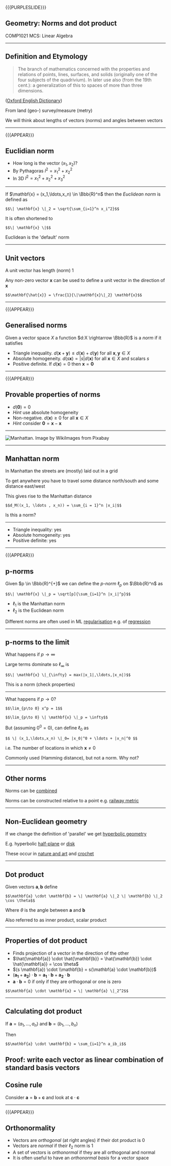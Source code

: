 {{{PURPLESLIDE}}}

## Geometry: Norms and dot product

COMP1021 MCS: Linear Algebra

---

## Definition and Etymology

> The branch of mathematics concerned with the properties and relations of points, lines, surfaces, and solids (originally one of the four subjects of the quadrivium). In later use also (from the 19th cent.): a generalization of this to spaces of more than three dimensions. 

([Oxford English Dictionary](https://www.oed.com/view/Entry/77794))

From land (geo-) survey/measure (metry)

We will think about lengths of vectors (norms) and angles between vectors

---

{{{APPEAR}}}

## Euclidian norm

- How long is the vector $(x_1,x_2)$?
- By Pythagoras $l^2 = x_1^2 + x_2^2$
- In 3D $l^2 = x_1^2 + x_2^2 + x_3^2$

---

If $\mathbf{x} = (x_1,\ldots,x_n) \in \Bbb{R}^n$ then the _Euclidean norm_ is defined as

`$$\| \mathbf{x} \|_2 = \sqrt{\sum_{i=1}^n x_i^2}$$`

It is often shortened to 

`$$\| \mathbf{x} \|$$`

Euclidean is the 'default' norm

---

## Unit vectors

A unit vector has length (norm) 1

Any non-zero vector $\mathbf{x}$ can be used to define a unit vector in the direction of $\mathbf{x}$

`$$\mathbf{\hat{x}} = \frac{1}{\|\mathbf{x}\|_2} \mathbf{x}$$`

---

{{{APPEAR}}}

## Generalised norms

Given a vector space $X$ a function $d:X \rightarrow \Bbb{R}$ is a _norm_ if it satisfies
- Triangle inequality. $d(\mathbf{x} + \mathbf{y}) \leq d(\mathbf{x}) + d(\mathbf{y})$ for all $\mathbf{x},\mathbf{y} \in X$
- Absolute homogeneity. $d(s\mathbf{x}) = |s|d(\mathbf{x})$ for all $\mathbf{x} \in X$ and scalars $s$
- Positive definite. If $d(\mathbf{x}) = 0$ then $\mathbf{x} = \mathbf{0}$

---

{{{APPEAR}}}

## Provable properties of norms

- $d(\mathbf{0}) = 0$ 
- _Hint_ use absolute homogeneity
- Non-negative. $d(\mathbf{x}) \geq 0$ for all $\mathbf{x} \in X$ 
- _Hint_ consider $\mathbf{0} = \mathbf{x} - \mathbf{x}$

---

![Manhattan. Image by <a href="https://pixabay.com/users/wikiimages-1897/?utm_source=link-attribution&amp;utm_medium=referral&amp;utm_campaign=image&amp;utm_content=67474">WikiImages</a> from <a href="https://pixabay.com//?utm_source=link-attribution&amp;utm_medium=referral&amp;utm_campaign=image&amp;utm_content=67474">Pixabay</a>](manhattan.jpg)

---

## Manhattan norm

In Manhattan the streets are (mostly) laid out in a grid

To get anywhere you have to travel some distance north/south and some distance east/west

This gives rise to the Manhattan distance

`$$d_M((x_1, \ldots , x_n)) = \sum_{i = 1}^n |x_i|$$`

Is this a norm?

---

- Triangle inequality: yes
- Absolute homogeneity: yes
- Positive definite: yes

---

{{{APPEAR}}}

## p-norms

Given $p \in \Bbb{R}^{+}$ we can define the _p-norm_ $\ell_p$ on $\Bbb{R}^n$ as

`$$\| \mathbf{x} \|_p = \sqrt[p]{\sum_{i=1}^n |x_i|^p}$$`

- $\ell_1$ is the Manhattan norm
- $\ell_2$ is the Euclidean norm

Different norms are often used in ML [regularisation](https://en.wikipedia.org/wiki/Regularization_(mathematics)) e.g. of [regression](https://en.wikipedia.org/wiki/Lasso_(statistics))

---
## p-norms to the limit

What happens if $p \rightarrow \infty$ 

Large terms dominate so $\ell_\infty$ is

`$$\| \mathbf{x} \|_{\infty} = max(|x_1|,\ldots,|x_n|)$$`

This is a norm (check properties)

---

What happens if $p \rightarrow 0$?

`$$\lim_{p\to 0} x^p = 1$$`

`$$\lim_{p\to 0} \| \mathbf{x} \|_p = \infty$$`

But (assuming $0^0=0$), can define $\ell_0$ as

`$$ \| (x_1,\ldots,x_n) \|_0= |x_0|^0 + \ldots + |x_n|^0 $$`

i.e. The number of locations in which $\mathbf{x} \neq 0$

Commonly used (Hamming distance), but not a norm. Why not?

---

## Other norms

Norms can be [combined](https://en.wikipedia.org/wiki/Norm_(mathematics)#Composite_norms)

Norms can be constructed relative to a point e.g. [railway metric](https://math.stackexchange.com/questions/3386031/show-that-the-railway-metric-is-a-metric)

---

## Non-Euclidean geometry

If we change the definition of 'parallel' we get [hyperbolic geometry](https://en.wikipedia.org/wiki/Hyperbolic_geometry)

E.g. hyperbolic [half-plane](https://en.wikipedia.org/wiki/Poincar%C3%A9_half-plane_model) or [disk](https://en.wikipedia.org/wiki/Poincar%C3%A9_disk_model)

These occur in [nature and art](https://web.colby.edu/thegeometricviewpoint/author/aredhunt/) and [crochet](https://pi.math.cornell.edu/~dwh/papers/crochet/crochet.html)

---

## Dot product

Given vectors $\mathbf{a}, \mathbf{b}$ define

`$$\mathbf{a} \cdot \mathbf{b} = \| \mathbf{a} \|_2 \| \mathbf{b} \|_2 \cos \theta$$`

Where $\theta$ is the angle between $\mathbf{a}$ and $\mathbf{b}$

Also referred to as inner product, scalar product

---


## Properties of dot product

- Finds projection of a vector in the direction of the other
- $\hat{\mathbf{a}} \cdot \hat{\mathbf{b}} = \hat{\mathbf{b}} \cdot \hat{\mathbf{a}} = \cos \theta$
- $(s \mathbf{a}) \cdot \\mathbf{b} = s(\mathbf{a} \cdot \mathbf{b})$
- $(\mathbf{a_1} + \mathbf{a_2})\cdot \mathbf{b} = \mathbf{a_1} \cdot \mathbf{b} + \mathbf{a_2} \cdot \mathbf{b}$
- $\mathbf{a} \cdot \mathbf{b} = 0$ if only if they are orthogonal or one is zero

`$$\mathbf{a} \cdot \mathbf{a} = \| \mathbf{a} \|_2^2$$`

---

## Calculating dot product

If $\mathbf{a} = (a_1,\ldots,a_n)$ and $\mathbf{b} = (b_1,\ldots,b_n)$

Then 

`$$\mathbf{a} \cdot \mathbf{b} = \sum_{i=1}^n a_ib_i$$`

Proof: write each vector as linear combination of standard basis vectors
---

## Cosine rule

Consider $\mathbf{a} = \mathbf{b} + \mathbf{c}$ and look at $\mathbf{c} \cdot \mathbf{c}$

---

{{{APPEAR}}}

## Orthonormality

- Vectors are _orthogonal_ (at right angles) if their dot product is 0
- Vectors are _normal_ if their $\ell_2$ norm is 1
- A set of vectors is _orthonormal_ if they are all orthogonal and normal
- It is often useful to have an _orthonormal basis_ for a vector space

